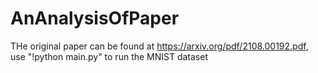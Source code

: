 # AnAnalysisOfPaper
THe original paper can be found at https://arxiv.org/pdf/2108.00192.pdf, use "!python main.py" to run the MNIST dataset
